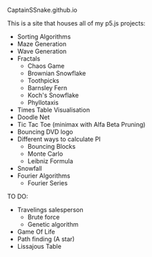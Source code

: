 CaptainSSnake.github.io

This is a site that houses all of my p5.js projects:
  - Sorting Algorithms
  - Maze Generation
  - Wave Generation
  - Fractals
    - Chaos Game
    - Brownian Snowflake
    - Toothpicks
    - Barnsley Fern
    - Koch's Snowflake
    - Phyllotaxis
  - Times Table Visualisation
  - Doodle Net
  - Tic Tac Toe (minimax with Alfa Beta Pruning)
  - Bouncing DVD logo
  - Different ways to calculate PI
    - Bouncing Blocks
    - Monte Carlo
    - Leibniz Formula
  - Snowfall
  - Fourier Algorithms
    - Fourier Series

  TO DO:
  - Travelings salesperson
    - Brute force
    - Genetic algorithm
  - Game Of Life
  - Path finding (A star)
  - Lissajous Table
